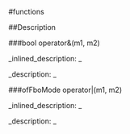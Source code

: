 #functions


<!--
_visible: True_
_advanced: False_
-->

##Description





<!----------------------------------------------------------------------------->

###bool operator&(m1, m2)

<!--
_syntax: operator&(m1, m2)_
_name: operator&_
_returns: bool_
_returns_description: _
_parameters: ofFboMode m1, ofFboMode m2_
_version_started: 0.10.0_
_version_deprecated: _
_summary: _
_constant: False_
_static: False_
_visible: True_
_advanced: False_
-->

_inlined_description: _







_description: _







<!----------------------------------------------------------------------------->

###ofFboMode operator|(m1, m2)

<!--
_syntax: operator|(m1, m2)_
_name: operator|_
_returns: ofFboMode_
_returns_description: _
_parameters: ofFboMode m1, ofFboMode m2_
_version_started: 0.10.0_
_version_deprecated: _
_summary: _
_constant: False_
_static: False_
_visible: True_
_advanced: False_
-->

_inlined_description: _







_description: _







<!----------------------------------------------------------------------------->

